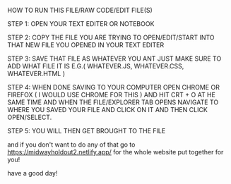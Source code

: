 HOW TO RUN THIS FILE/RAW CODE/EDIT FILE(S)

STEP 1: OPEN YOUR TEXT EDITER OR NOTEBOOK 

STEP 2: COPY THE FILE YOU ARE TRYING TO OPEN/EDIT/START INTO THAT NEW FILE YOU OPENED IN YOUR TEXT EDITER 

STEP 3: SAVE THAT FILE AS WHATEVER YOU ANT JUST MAKE SURE TO ADD WHAT FILE IT IS E.G.( WHATEVER.JS, WHATEVER.CSS, WHATEVER.HTML ) 

STEP 4: WHEN DONE SAVING TO YOUR COMPUTER OPEN CHROME OR FIREFOX ( I WOULD USE CHROME FOR THIS ) AND HIT CRT + O AT HE SAME TIME AND WHEN THE FILE/EXPLORER TAB OPENS NAVIGATE TO WHERE YOU SAVED YOUR FILE AND CLICK ON IT AND THEN CLICK OPEN/SELECT. 

STEP 5: YOU WILL THEN GET BROUGHT TO THE FILE

and if you don't want to do any of that go to https://midwayholdout2.netlify.app/ for the whole website put together for you! 

have a good day!
